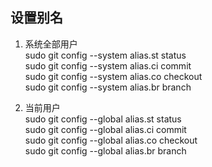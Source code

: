 ## 设置别名


1. 系统全部用户    
sudo git config --system alias.st status  
sudo git config --system alias.ci commit  
sudo git config --system alias.co checkout  
sudo git config --system alias.br branch  

2. 当前用户    
sudo git config --global alias.st status  
sudo git config --global alias.ci commit  
sudo git config --global alias.co checkout  
sudo git config --global alias.br branch  
